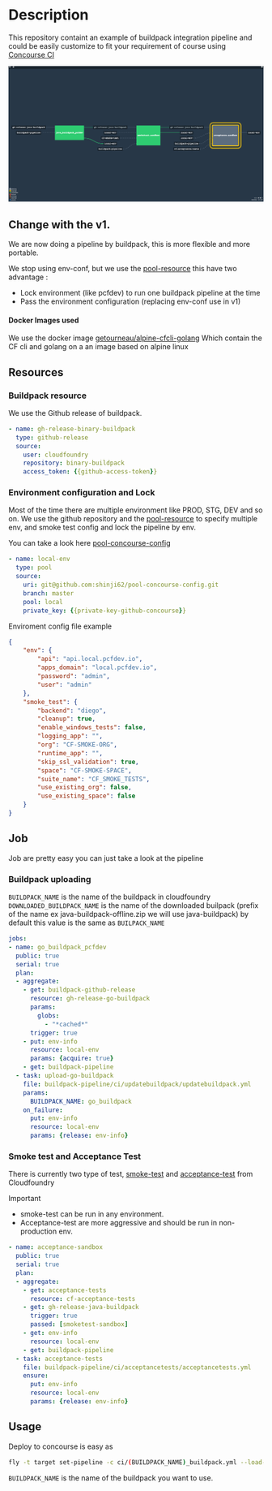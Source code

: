 # Description

This repository containt an example of buildpack integration pipeline and could be easily customize to fit
your requirement of course using [Concourse CI](http://concourse.ci/) 


!["Image"](images/buildpackv2.png)


## Change with the v1.
We are now doing a pipeline by buildpack, this is more flexible and more portable.

We stop using env-conf, but we use the [pool-resource](https://github.com/concourse/pool-resource) this have two advantage :

* Lock environment (like pcfdev) to run one buildpack pipeline at the time
* Pass the environment configuration (replacing env-conf use in v1)

#### Docker Images used
We use the docker image [getourneau/alpine-cfcli-golang](https://github.com/shinji62/alpine-docker-cfcli-golang) 
Which contain the CF cli and golang on a an image based on alpine linux

## Resources

### Buildpack resource
We use the Github release of buildpack.
```yaml
- name: gh-release-binary-buildpack
  type: github-release
  source:
    user: cloudfoundry
    repository: binary-buildpack
    access_token: {{github-access-token}}
```

### Environment configuration and Lock
Most of the time there are multiple environment like PROD, STG, DEV and so on.
We use the github repository and the [pool-resource](https://github.com/concourse/pool-resource) to specify multiple env, and smoke test config and lock the pipeline by env.

You can take a look here [pool-concourse-config](hhttps://github.com/shinji62/pool-concourse-config)
```yaml
- name: local-env
  type: pool
  source:
    uri: git@github.com:shinji62/pool-concourse-config.git
    branch: master
    pool: local
    private_key: {{private-key-github-concourse}}
```

Enviroment config file example

```json
{
    "env": {
        "api": "api.local.pcfdev.io",
        "apps_domain": "local.pcfdev.io",
        "password": "admin",
        "user": "admin"
    },
    "smoke_test": {
        "backend": "diego",
        "cleanup": true,
        "enable_windows_tests": false,
        "logging_app": "",
        "org": "CF-SMOKE-ORG",
        "runtime_app": "",
        "skip_ssl_validation": true,
        "space": "CF-SMOKE-SPACE",
        "suite_name": "CF_SMOKE_TESTS",
        "use_existing_org": false,
        "use_existing_space": false
    }
}
```


## Job
Job are pretty easy you can just take a look at the pipeline

### Buildpack uploading
`BUILDPACK_NAME` is the name of the buildpack in cloudfoundry 
`DOWNLOADED_BUILDPACK_NAME` is the name of the downloaded builpack (prefix of the name ex java-buildpack-offline.zip we will use java-buildpack) by default this value is the same as `BUILPACK_NAME`
```yaml
jobs:
- name: go_buildpack_pcfdev
  public: true
  serial: true
  plan:
  - aggregate:
    - get: buildpack-github-release
      resource: gh-release-go-buildpack
      params:
        globs:
          - "*cached*"
      trigger: true
    - put: env-info
      resource: local-env
      params: {acquire: true}
    - get: buildpack-pipeline
  - task: upload-go-buildpack
    file: buildpack-pipeline/ci/updatebuildpack/updatebuildpack.yml
    params:
      BUILDPACK_NAME: go_buildpack
    on_failure:
      put: env-info
      resource: local-env
      params: {release: env-info}
```


### Smoke test and Acceptance Test
There is currently two type of test, [smoke-test](https://github.com/cloudfoundry/cf-smoke-tests) and [acceptance-test](https://github.com/cloudfoundry/cf-acceptance-tests) from Cloudfoundry

Important
* smoke-test can be run in any environment.
* Acceptance-test are more aggressive and should be run in non-production env.


```yaml
- name: acceptance-sandbox
  public: true
  serial: true
  plan:
  - aggregate:
    - get: acceptance-tests
      resource: cf-acceptance-tests
    - get: gh-release-java-buildpack
      trigger: true
      passed: [smoketest-sandbox]
    - get: env-info
      resource: local-env
    - get: buildpack-pipeline 
  - task: acceptance-tests
    file: buildpack-pipeline/ci/acceptancetests/acceptancetests.yml
    ensure:
      put: env-info
      resource: local-env
      params: {release: env-info}
```





## Usage
Deploy to concourse is easy as 
```bash
fly -t target set-pipeline -c ci/(BUILDPACK_NAME)_buildpack.yml --load-vars-from credentials.yml -p (BUILDPACK_NAME)-pipeline
```

`BUILDPACK_NAME` is the name of the buildpack you want to use.



